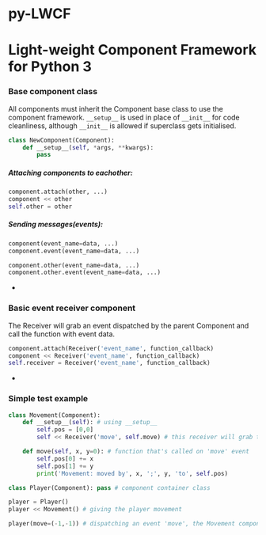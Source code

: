 # py-LWCF
# Light-weight Component Framework for Python 3

### Base component class
All components must inherit the Component base class to use the component framework.
`__setup__` is used in place of `__init__` for code cleanliness, although `__init__` is allowed if superclass gets initialised.

```Python
class NewComponent(Component):
    def __setup__(self, *args, **kwargs):
        pass
```

##### Attaching components to eachother:
```Python
component.attach(other, ...)
component << other
self.other = other
```

##### Sending messages(events):
```Python
component(event_name=data, ...)
component.event(event_name=data, ...)

component.other(event_name=data, ...)
component.other.event(event_name=data, ...)
```
-
### Basic event receiver component
The Receiver will grab an event dispatched by the parent Component and call the function with event data.

```Python
component.attach(Receiver('event_name', function_callback)
component << Receiver('event_name', function_callback)
self.receiver = Receiver('event_name', function_callback)
```
-
### Simple test example
```Python
class Movement(Component):
    def __setup__(self): # using __setup__
        self.pos = [0,0]
        self << Receiver('move', self.move) # this receiver will grab the 'move' event

    def move(self, x, y=0): # function that's called on 'move' event
        self.pos[0] += x
        self.pos[1] += y
        print('Movement: moved by', x, ';', y, 'to', self.pos)

class Player(Component): pass # component container class

player = Player()
player << Movement() # giving the player movement

player(move=(-1,-1)) # dispatching an event 'move', the Movement component will catch this
```
